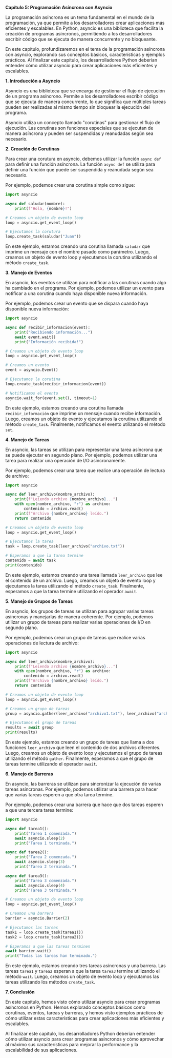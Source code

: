 **Capítulo 5: Programación Asíncrona con Asyncio**

La programación asíncrona es un tema fundamental en el mundo de la programación, ya que permite a los desarrolladores crear aplicaciones más eficientes y escalables. En Python, asyncio es una biblioteca que facilita la creación de programas asíncronos, permitiendo a los desarrolladores escribir código que se ejecuta de manera concurrente y no bloqueante.

En este capítulo, profundizaremos en el tema de la programación asíncrona con asyncio, explorando sus conceptos básicos, características y ejemplos prácticos. Al finalizar este capítulo, los desarrolladores Python deberían entender cómo utilizar asyncio para crear aplicaciones más eficientes y escalables.

**1. Introducción a Asyncio**

Asyncio es una biblioteca que se encarga de gestionar el flujo de ejecución de un programa asíncrono. Permite a los desarrolladores escribir código que se ejecuta de manera concurrente, lo que significa que múltiples tareas pueden ser realizadas al mismo tiempo sin bloquear la ejecución del programa.

Asyncio utiliza un concepto llamado "corutinas" para gestionar el flujo de ejecución. Las corutinas son funciones especiales que se ejecutan de manera asíncrona y pueden ser suspendidas y reanudadas según sea necesario.

**2. Creación de Corutinas**

Para crear una corutura en asyncio, debemos utilizar la función `async def` para definir una función asíncrona. La función `async def` se utiliza para definir una función que puede ser suspendida y reanudada según sea necesario.

Por ejemplo, podemos crear una corutina simple como sigue:
```python
import asyncio

async def saludar(nombre):
    print(f"Hola, {nombre}!")

# Creamos un objeto de evento loop
loop = asyncio.get_event_loop()

# Ejecutamos la corutura
loop.create_task(saludar("Juan"))
```
En este ejemplo, estamos creando una corutina llamada `saludar` que imprime un mensaje con el nombre pasado como parámetro. Luego, creamos un objeto de evento loop y ejecutamos la corutina utilizando el método `create_task`.

**3. Manejo de Eventos**

En asyncio, los eventos se utilizan para notificar a las corutinas cuando algo ha cambiado en el programa. Por ejemplo, podemos utilizar un evento para notificar a una corutina cuando haya disponible nueva información.

Por ejemplo, podemos crear un evento que se dispara cuando haya disponible nueva información:
```python
import asyncio

async def recibir_informacion(event):
    print("Recibiendo información...")
    await event.wait()
    print("Información recibida!")

# Creamos un objeto de evento loop
loop = asyncio.get_event_loop()

# Creamos un evento
event = asyncio.Event()

# Ejecutamos la corutina
loop.create_task(recibir_informacion(event))

# Notificamos el evento
asyncio.wait_for(event.set(), timeout=1)
```
En este ejemplo, estamos creando una corutina llamada `recibir_información` que imprime un mensaje cuando recibe información. Luego, creamos un objeto de evento y ejecutamos la corutina utilizando el método `create_task`. Finalmente, notificamos el evento utilizando el método `set`.

**4. Manejo de Tareas**

En asyncio, las tareas se utilizan para representar una tarea asíncrona que se puede ejecutar en segundo plano. Por ejemplo, podemos utilizar una tarea para realizar una operación de I/O asíncronamente.

Por ejemplo, podemos crear una tarea que realice una operación de lectura de archivo:
```python
import asyncio

async def leer_archivo(nombre_archivo):
    print(f"Leiendo archivo {nombre_archivo}...")
    with open(nombre_archivo, "r") as archivo:
        contenido = archivo.read()
    print(f"Archivo {nombre_archivo} leído.")
    return contenido

# Creamos un objeto de evento loop
loop = asyncio.get_event_loop()

# Ejecutamos la tarea
task = loop.create_task(leer_archivo("archivo.txt"))

# Esperamos a que la tarea termine
contenido = await task
print(contenido)
```
En este ejemplo, estamos creando una tarea llamada `leer_archivo` que lee el contenido de un archivo. Luego, creamos un objeto de evento loop y ejecutamos la tarea utilizando el método `create_task`. Finalmente, esperamos a que la tarea termine utilizando el operador `await`.

**5. Manejo de Grupos de Tareas**

En asyncio, los grupos de tareas se utilizan para agrupar varias tareas asíncronas y manejarlas de manera coherente. Por ejemplo, podemos utilizar un grupo de tareas para realizar varias operaciones de I/O en segundo plano.

Por ejemplo, podemos crear un grupo de tareas que realice varias operaciones de lectura de archivo:
```python
import asyncio

async def leer_archivo(nombre_archivo):
    print(f"Leiendo archivo {nombre_archivo}...")
    with open(nombre_archivo, "r") as archivo:
        contenido = archivo.read()
    print(f"Archivo {nombre_archivo} leído.")
    return contenido

# Creamos un objeto de evento loop
loop = asyncio.get_event_loop()

# Creamos un grupo de tareas
group = asyncio.gather(leer_archivo("archivo1.txt"), leer_archivo("archivo2.txt"))

# Ejecutamos el grupo de tareas
results = await group
print(results)
```
En este ejemplo, estamos creando un grupo de tareas que llama a dos funciones `leer_archivo` que leen el contenido de dos archivos diferentes. Luego, creamos un objeto de evento loop y ejecutamos el grupo de tareas utilizando el método `gather`. Finalmente, esperamos a que el grupo de tareas termine utilizando el operador `await`.

**6. Manejo de Barreras**

En asyncio, las barreras se utilizan para sincronizar la ejecución de varias tareas asíncronas. Por ejemplo, podemos utilizar una barrera para hacer que varias tareas esperen a que otra tarea termine.

Por ejemplo, podemos crear una barrera que hace que dos tareas esperen a que una tercera tarea termine:
```python
import asyncio

async def tarea1():
    print("Tarea 1 comenzada.")
    await asyncio.sleep(2)
    print("Tarea 1 terminada.")

async def tarea2():
    print("Tarea 2 comenzada.")
    await asyncio.sleep(3)
    print("Tarea 2 terminada.")

async def tarea3():
    print("Tarea 3 comenzada.")
    await asyncio.sleep(4)
    print("Tarea 3 terminada.")

# Creamos un objeto de evento loop
loop = asyncio.get_event_loop()

# Creamos una barrera
barrier = asyncio.Barrier(2)

# Ejecutamos las tareas
task1 = loop.create_task(tarea1())
task2 = loop.create_task(tarea2())

# Esperamos a que las tareas terminen
await barrier.wait()
print("Todas las tareas han terminado.")
```
En este ejemplo, estamos creando tres tareas asíncronas y una barrera. Las tareas `tarea1` y `tarea2` esperan a que la tarea `tarea3` termine utilizando el método `wait`. Luego, creamos un objeto de evento loop y ejecutamos las tareas utilizando los métodos `create_task`.

**7. Conclusión**

En este capítulo, hemos visto cómo utilizar asyncio para crear programas asíncronos en Python. Hemos explorado conceptos básicos como corutinas, eventos, tareas y barreras, y hemos visto ejemplos prácticos de cómo utilizar estas características para crear aplicaciones más eficientes y escalables.

Al finalizar este capítulo, los desarrolladores Python deberían entender cómo utilizar asyncio para crear programas asíncronos y cómo aprovechar al máximo sus características para mejorar la performance y la escalabilidad de sus aplicaciones.
